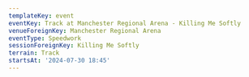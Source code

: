 ```yaml
---
templateKey: event
eventKey: Track at Manchester Regional Arena - Killing Me Softly
venueForeignKey: Manchester Regional Arena
eventType: Speedwork
sessionForeignKey: Killing Me Softly
terrain: Track
startsAt: '2024-07-30 18:45'
---
```

